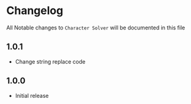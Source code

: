 # Changelog

All Notable changes to `Character Solver` will be documented in this file

## 1.0.1

- Change string replace code

## 1.0.0

- Initial release
